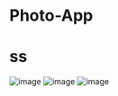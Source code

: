 # Photo-App

# ss 
![image](https://github.com/user-attachments/assets/690c92fc-0fd0-4388-8fe6-c1db2b5703e8)
![image](https://github.com/user-attachments/assets/87e9a3aa-e1cc-4d9f-810b-3c3184cfbbfa)
![image](https://github.com/user-attachments/assets/347098d2-b455-410e-9eca-be8f66ac19de)
